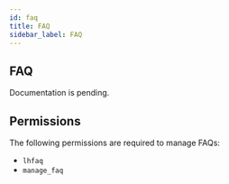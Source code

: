 ```yaml
---
id: faq
title: FAQ
sidebar_label: FAQ
---
```


## FAQ

Documentation is pending.

## Permissions

The following permissions are required to manage FAQs:

*   `lhfaq`
*   `manage_faq`
